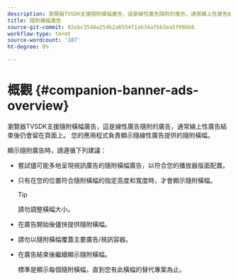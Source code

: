```yaml
---
description: 瀏覽器TVSDK支援隨附橫幅廣告，這是線性廣告隨附的廣告，通常線上性廣告結束後仍會留在頁面上。 您的應用程式負責顯示隨線性廣告提供的隨附橫幅。
title: 隨附橫幅廣告
source-git-commit: 02ebc3548a254b2a6554f1ab34afbb3ea5f09bb8
workflow-type: tm+mt
source-wordcount: '187'
ht-degree: 0%

---
```


# 概觀 {#companion-banner-ads-overview}

瀏覽器TVSDK支援隨附橫幅廣告，這是線性廣告隨附的廣告，通常線上性廣告結束後仍會留在頁面上。 您的應用程式負責顯示隨線性廣告提供的隨附橫幅。

顯示隨附廣告時，請遵循下列建議：

* 嘗試儘可能多地呈現視訊廣告的隨附橫幅廣告，以符合您的播放器版面配置。
* 只有在您的位置符合隨附橫幅的指定高度和寬度時，才會顯示隨附橫幅。

  >[!TIP]
  >
  >請勿調整橫幅大小。

* 在廣告開始後儘快提供隨附橫幅。
* 請勿以隨附橫幅覆蓋主要廣告/視訊容器。
* 在廣告結束後繼續顯示隨附橫幅。

  標準是顯示每個隨附橫幅，直到您有此橫幅的替代專案為止。
